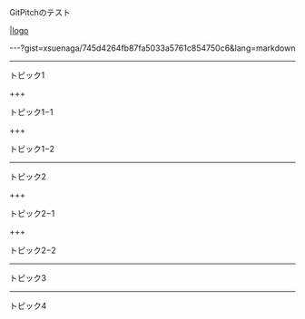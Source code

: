GitPitchのテスト

|[logo](science-club.jpg)

---?gist=xsuenaga/745d4264fb87fa5033a5761c854750c6&lang=markdown

---
トピック1

+++

トピック1−1

+++

トピック1−2


---
トピック2

+++

トピック2−1

+++

トピック2−2

---

トピック3

---

トピック4
